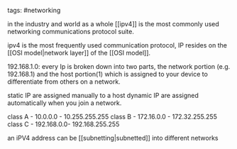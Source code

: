 tags: #networking

in the industry and world as a whole [[ipv4]] is the most commonly used networking communications protocol suite. 

ipv4 is the most frequently used communication protocol, IP resides on the [[OSI model|network layer]] of the [[OSI model]].


192.168.1.0: 
every Ip is broken down into two parts, the network portion (e.g. 192.168.1) and the host portion(1) which is assigned to your device to differentiate from others on a network.

static IP are assigned manually to a host 
dynamic IP are assigned automatically when you join a network.

class A - 10.0.0.0 - 10.255.255.255
class B - 172.16.0.0 - 172.32.255.255
class C - 192.168.0.0- 192.168.255.255

an iPV4 address can be [[subnetting|subnetted]] into different networks 